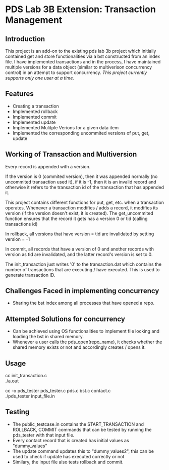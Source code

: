# PDS Lab 3B Extension: Transaction Management

## Introduction

This project is an add-on to the existing pds lab 3b project which initially contained get and store functionalities via a bst constructed from an index file. I have implemented transactions and in the process, I have maintained multiple versions for a data object (similar to multiverison concurrency control) in an attempt to support concurrency. 
*This project currently supports only one user at a time.*

## Features

- Creating a transaction
- Implemented rollback
- Implemented commit
- Implemented update
- Implemented Mulitple Verions for a given data item
- Implemented the corresponding uncommited versions of put, get, update

## Working of Transaction and Multiversion
Every record is appended with a version.

If the version is 0 (commited version), then it was appended normally (no uncommited transaction used it), if it is -1, then it is an invalid record and otherwise it refers to the transaction id of the transaction that has appended it.

This project contains different functions for put, get, etc. when a transaction operates. Whenever a transaction modifies / adds a record, it modifies its version (if the version doesn't exist, it is created).
The get_uncommited function ensures that the record it gets has a version 0 or tid (calling transactions id)

In rollback, all versions that have version = tid are invalidated by setting version = -1

In commit, all records that have a version of 0 and another records with version as tid are invalidated, and the latter record's version is set to 0.

The init_transaction just writes '0' to the transaction.dat which contains the number of transactions that are executing / have executed. This is used to generate transaction ID.

## Challenges Faced in implementing concurrency
- Sharing the bst index among all processes that have opened a repo.

## Attempted Solutions for concurrency
- Can be achieved using OS functionalities to implement file locking and loading the bst in shared memory.
- Whenever a user calls the pds_open(repo_name), it checks whether the shared memory exists or not and accordingly creates / opens it.


## Usage

cc init_transaction.c <br/>
./a.out

cc -o pds_tester pds_tester.c pds.c bst.c contact.c<br/>
./pds_tester input_file.in

## Testing
- The public_testcase.in contains the START_TRANSACTION and ROLLBACK, COMMIT commands that can be tested by running the pds_tester with that input file.
- Every contact record that is created has initial values as "dummy_values"
- The update command updates this to "dummy_values2", this can be used to check if update has executed correctly or not
- Similary, the input file also tests rollback and commit.
